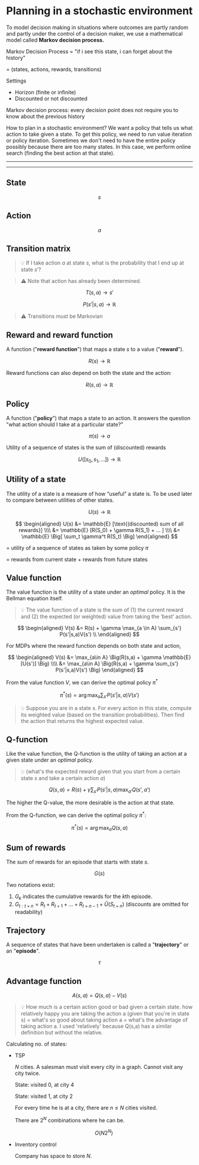 # Planning in a stochastic environment

To model decision making in situations where outcomes are partly random and partly under the control of a decision maker, we use a mathematical model called **Markov decision process.**

Markov Decision Process = "if i see this state, i can forget about the history"

= (states, actions, rewards, transitions)

Settings

- Horizon (finite or infinite)
- Discounted or not discounted

Markov decision process: every decision point does not require you to know about the previous history

How to plan in a stochastic environment? We want a policy that tells us what action to take given a state. To get this policy, we need to run value iteration or policy iteration. Sometimes we don't need to have the entire policy possibly because there are too many states. In this case, we perform online search (finding the best action at that state).

---

<!-- toc -->

---

## State

$$
s
$$

## Action

$$
a
$$

## Transition matrix

> 💡 If I take action $a$ at state $s$, what is the probability that I end up at state $s'$?

> ⚠️ Note that action has already been determined.

$$
T(s, a) \rightarrow s'
$$

$$
P(s'|s,a) \rightarrow \mathbb{R}
$$

> ⚠️ Transitions must be Markovian

## Reward and reward function

A function ("**reward function**") that maps a state $s$ to a value ("**reward**").

$$
R(s) \rightarrow \mathbb{R}
$$

Reward functions can also depend on both the state and the action:

$$
R(s,a) \rightarrow \mathbb{R}
$$

## Policy

A function ("**policy**") that maps a state to an action. It answers the question "what action should I take at a particular state?"

$$
\pi(s) \rightarrow a
$$

Utility of a sequence of states is the sum of (discounted) rewards

$$
U([s_0, s_1, ...]) \rightarrow \mathbb{R}
$$

## Utility of a state

The utility of a state is a measure of how “useful” a state is. To be used later to compare between utilities of other states.

$$
U(s) \rightarrow \mathbb{R}
$$

$$
\begin{aligned}
U(s) 
&= \mathbb{E} [\text{(discounted) sum of all rewards}] \\\\
&= \mathbb{E} [R(S_0) + \gamma R(S_1) + ... ] \\\\
&= \mathbb{E} \Big[ \sum_t \gamma^t R(S_t) \Big]
\end{aligned}
$$

= utility of a sequence of states as taken by some policy $\pi$

= rewards from current state + rewards from future states

## Value function

The value function is the utility of a state under an *optimal* policy. It is the Bellman equation itself.

> 💡 The value function of a state is the sum of (1) the current reward and (2) the expected (or weighted) value from taking the ‘best’ action.

$$
\begin{aligned}
V(s) 
&= R(s) + \gamma \max_{a \in A} \sum_{s'} P(s'|s,a)V(s') \\
\end{aligned}
$$

For MDPs where the reward function depends on both state and action,

$$
\begin{aligned}
V(s) 
&= \max_{a\in A} \Big(R(s,a) + \gamma \mathbb{E}[U(s')] \Big) \\\\
&= \max_{a\in A} \Big(R(s,a) + \gamma \sum_{s'} P(s'|s,a)V(s') \Big)
\end{aligned}
$$

From the value function $V$, we can derive the optimal policy $\pi^*$

$$
\pi^*(s) = \arg \max_a \sum_{s'} P(s'|s,a)  V(s')
$$

> 💡 Suppose you are in a state $s$. For every action in this state, compute its weighted value (based on the transition probabilities). Then find the action that returns the highest expected value.

## Q-function

Like the value function, the Q-function is the utility of taking an action at a given state under an *optimal* policy.

> 💡 (what's the expected reward given that you start from a certain state $s$ and take a certain action $a$)

$$
Q(s,a) = R(s) + \gamma \sum_{s'} P(s'|s,a) \max_{a'} Q(s', a')
$$

The higher the Q-value, the more desirable is the action at that state.

From the Q-function, we can derive the optimal policy $\pi^*$:

$$
\pi^*(s) = \arg \max_a Q(s,a)
$$

## Sum of rewards

The sum of rewards for an episode that starts with state $s$.

$$
G(s)
$$

Two notations exist:

1. $G_k$ indicates the cumulative rewards for the $k$th episode.
2. $G_{t:t+n} = R_t + R_{t+1} + ... +  R_{t+n-1} + \hat{U}(S_{t+n})$ (discounts are omitted for readability)

## Trajectory

A sequence of states that have been undertaken is called a "**trajectory**" or an "**episode**".

$$
\tau
$$

## Advantage function

$$
A(s,a) = Q(s,a) - V(s)
$$

> 💡 How much is a certain action good or bad given a certain state. how relatively happy you are taking the action a (given that you're in state s) = what's so good about taking action a = what's the advantage of taking action a. I used 'relatively' because Q(s,a) has a similar definition but without the relative.

Calculating no. of states:

- TSP
    
    $N$ cities. A salesman must visit every city in a graph. Cannot visit any city twice. 
    
    State: visited 0, at city 4
    
    State: visited 1, at city 2
    
    For every time he is at a city, there are $n \le N$ cities visited.
    
    There are $2^N$ combinations where he can be.
    
    $$O(N2^N)$$
    
- Inventory control
    
    Company has space to store $N$.
